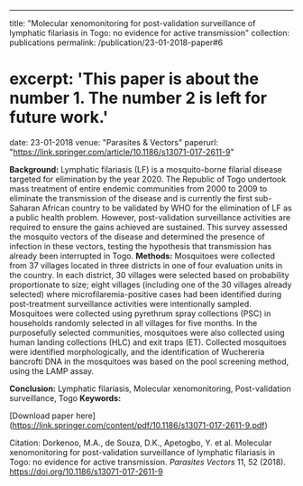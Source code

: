 ---
title:  "Molecular xenomonitoring for post-validation surveillance of lymphatic filariasis in Togo: no evidence for active transmission"
collection:  publications
permalink:  /publication/23-01-2018-paper#6
# excerpt:  'This paper is about the number 1. The number 2 is left for future work.'
date: 23-01-2018
venue:  "Parasites & Vectors"
paperurl:  "https://link.springer.com/article/10.1186/s13071-017-2611-9"

**Background:** Lymphatic filariasis (LF) is a mosquito-borne filarial disease targeted for elimination by the year 2020. The Republic of Togo undertook mass treatment of entire endemic communities from 2000 to 2009 to eliminate the transmission of the disease and is currently the first sub-Saharan African country to be validated by WHO for the elimination of LF as a public health problem. However, post-validation surveillance activities are required to ensure the gains achieved are sustained. This survey assessed the mosquito vectors of the disease and determined the presence of infection in these vectors, testing the hypothesis that transmission has already been interrupted in Togo.
**Methods:** Mosquitoes were collected from 37 villages located in three districts in one of four evaluation units in the country. In each district, 30 villages were selected based on probability proportionate to size; eight villages (including one of the 30 villages already selected) where microfilaremia-positive cases had been identified during post-treatment surveillance activities were intentionally sampled. Mosquitoes were collected using pyrethrum spray collections (PSC) in households randomly selected in all villages for five months. In the purposefully selected communities, mosquitoes were also collected using human landing collections (HLC) and exit traps (ET). Collected mosquitoes were identified morphologically, and the identification of Wuchereria bancrofti DNA in the mosquitoes was based on the pool screening method, using the LAMP assay.

**Conclusion:** Lymphatic filariasis, Molecular xenomonitoring, Post-validation surveillance, Togo
**Keywords:** 

[Download paper here] (https://link.springer.com/content/pdf/10.1186/s13071-017-2611-9.pdf)

Citation: Dorkenoo, M.A., de Souza, D.K., Apetogbo, Y. et al. Molecular xenomonitoring for post-validation surveillance of lymphatic filariasis in Togo: no evidence for active transmission. <i> Parasites Vectors</i>  11, 52 (2018). https://doi.org/10.1186/s13071-017-2611-9 
